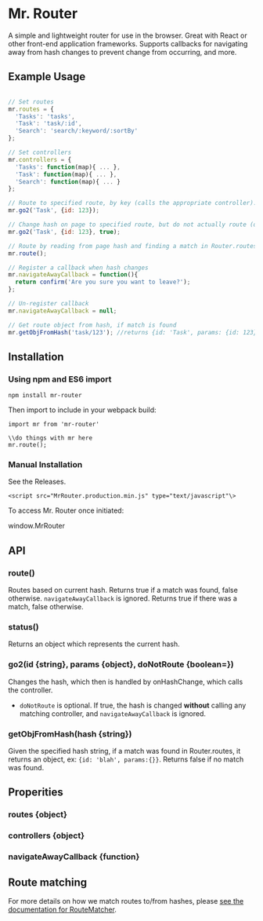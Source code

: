 # Mr. Router
A simple and lightweight router for use in the browser. Great with React or other front-end application frameworks. Supports callbacks for navigating away from hash changes to prevent change from occurring, and more.

## Example Usage

```js

// Set routes
mr.routes = {
  'Tasks': 'tasks',
  'Task': 'task/:id',
  'Search': 'search/:keyword/:sortBy'
};

// Set controllers
mr.controllers = {
  'Tasks': function(map){ ... },
  'Task': function(map){ ... },
  'Search': function(map){ ... }
};

// Route to specified route, by key (calls the appropriate controller).
mr.go2('Task', {id: 123});

// Change hash on page to specified route, but do not actually route (does not call the controller).
mr.go2('Task', {id: 123}, true);

// Route by reading from page hash and finding a match in Router.routes.
mr.route();

// Register a callback when hash changes
mr.navigateAwayCallback = function(){
  return confirm('Are you sure you want to leave?');
};

// Un-register callback
mr.navigateAwayCallback = null;

// Get route object from hash, if match is found
mr.getObjFromHash('task/123'); //returns {id: 'Task', params: {id: 123}}

```

## Installation

### Using npm and ES6 import

```
npm install mr-router
```

Then import to include in your webpack build:

```
import mr from 'mr-router'

\\do things with mr here
mr.route();
```

### Manual Installation

See the Releases.

```
<script src="MrRouter.production.min.js" type="text/javascript"\>
```

To access Mr. Router once initiated:

window.MrRouter

## API

### route()

Routes based on current hash. Returns true if a match was found, false otherwise. `navigateAwayCallback` is ignored.
Returns true if there was a match, false otherwise.

### status()

Returns an object which represents the current hash.

### go2(id {string}, params {object}, doNotRoute {boolean=})

Changes the hash, which then is handled by onHashChange, which calls the controller.
- `doNotRoute` is optional. If true, the hash is changed **without** calling any matching controller, and `navigateAwayCallback` is ignored.

### getObjFromHash(hash {string})

Given the specified hash string, if a match was found in Router.routes, it returns an object, ex: `{id: 'blah', params:{}}`. Returns false if no
match was found.

## Properities

### routes {object}
### controllers {object}
### navigateAwayCallback {function}

## Route matching

For more details on how we match routes to/from hashes, please [see the documentation for RouteMatcher](https://github.com/cowboy/javascript-route-matcher).

